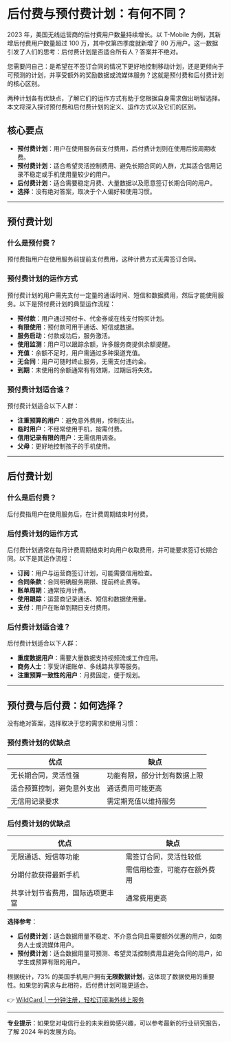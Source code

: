 # 后付费与预付费计划：有何不同？

2023 年，美国无线运营商的后付费用户数量持续增长。以 T-Mobile 为例，其新增后付费用户数量超过 100 万，其中仅第四季度就新增了 80 万用户。这一数据引发了人们的思考：后付费计划是否适合所有人？答案并不绝对。

您需要问自己：是希望在不签订合同的情况下更好地控制移动计划，还是更倾向于可预测的计划，并享受额外的奖励数据或流媒体服务？这就是预付费和后付费计划的核心区别。

两种计划各有优缺点，了解它们的运作方式有助于您根据自身需求做出明智选择。本文将深入探讨预付费和后付费计划的定义、运作方式以及它们的区别。

## 核心要点

- **预付费计划**：用户在使用服务前支付费用，后付费计划则在使用后按周期收费。
- **预付费计划**：适合希望灵活控制费用、避免长期合同的人群，尤其适合信用记录不稳定或手机使用量较少的用户。
- **后付费计划**：适合需要稳定月费、大量数据以及愿意签订长期合同的用户。
- **选择**：没有绝对答案，取决于个人偏好和使用习惯。

---

## 预付费计划

### 什么是预付费？

预付费指用户在使用服务前提前支付费用，这种计费方式无需签订合同。

### 预付费计划的运作方式

预付费计划的用户需先支付一定量的通话时间、短信和数据费用，然后才能使用服务。以下是预付费计划的典型运作流程：

- **预付款**：用户通过预付卡、代金券或在线支付购买计划。
- **有限使用**：预付款可用于通话、短信或数据。
- **服务启动**：付款成功后，服务激活。
- **使用监测**：用户可以跟踪余额，许多服务商提供余额提醒。
- **充值**：余额不足时，用户需通过多种渠道充值。
- **无合同**：用户可随时终止服务，无需支付违约金。
- **到期**：未使用的余额通常有有效期，过期后将失效。

### 预付费计划适合谁？

预付费计划适合以下人群：

- **注重预算的用户**：避免意外费用，控制支出。
- **临时用户**：不经常使用手机，按需付费。
- **信用记录有限的用户**：无需信用调查。
- **父母**：更好地控制孩子的手机使用。

---

## 后付费计划

### 什么是后付费？

后付费指用户在使用服务后，在计费周期结束时付费。

### 后付费计划的运作方式

后付费计划通常在每月计费周期结束时向用户收取费用，并可能要求签订长期合同。以下是其运作流程：

- **订阅**：用户与运营商签订计划，可能需要信用检查。
- **合同条款**：合同明确服务期限、提前终止费等。
- **账单周期**：通常按月计费。
- **使用跟踪**：运营商记录通话、短信和数据使用量。
- **支付**：用户在账单到期日支付费用。

### 后付费计划适合谁？

后付费计划适合以下人群：

- **重度数据用户**：需要大量数据支持视频流或工作应用。
- **商务人士**：享受详细账单、多线路共享等服务。
- **注重预算一致性的用户**：月费固定，便于规划。

---

## 预付费与后付费：如何选择？

没有绝对答案，选择取决于您的需求和使用习惯：

### 预付费计划的优缺点

| **优点**                              | **缺点**                              |
|---------------------------------------|---------------------------------------|
| 无长期合同，灵活性强                 | 功能有限，部分计划有数据上限         |
| 适合预算控制，避免意外支出           | 通话费用可能更高                     |
| 无信用记录要求                       | 需定期充值以维持服务                 |

### 后付费计划的优缺点

| **优点**                              | **缺点**                              |
|---------------------------------------|---------------------------------------|
| 无限通话、短信等功能                 | 需签订合同，灵活性较低               |
| 分期付款获得最新手机                 | 需信用检查，可能存在额外费用         |
| 共享计划节省费用，国际选项更丰富     | 通常费用更高                         |

**选择参考**：

- **后付费计划**：适合数据用量不稳定、不介意合同且需要额外优惠的用户，如商务人士或流媒体用户。
- **预付费计划**：适合数据用量可预测、希望灵活控制费用且避免合同的用户，如学生或预算有限的用户。

根据统计，73% 的美国手机用户拥有**无限数据计划**，这体现了数据使用的重要性。如果您的需求与此相符，后付费计划可能更适合。

👉 [WildCard | 一分钟注册，轻松订阅海外线上服务](https://bbtdd.com/WildCard)

---

**专业提示**：如果您对电信行业的未来趋势感兴趣，可以参考最新的行业研究报告，了解 2024 年的发展方向。